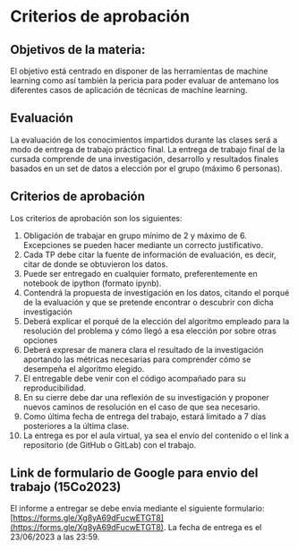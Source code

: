 # Criterios de aprobación

## Objetivos de la materia:

El objetivo está centrado en disponer de las herramientas de machine learning como así también la pericia para poder evaluar de antemano los diferentes casos de aplicación de técnicas de machine learning. 

## Evaluación

La evaluación de los conocimientos impartidos durante las clases será a modo de entrega de trabajo práctico final. La entrega de trabajo final de la cursada comprende de una investigación, desarrollo y resultados finales basados en un set de datos a elección por el grupo (máximo 6 personas). 

## Criterios de aprobación

Los criterios de aprobación son los siguientes:

1. Obligación de trabajar en grupo mínimo de 2 y máximo de 6. Excepciones se pueden hacer mediante un correcto justificativo.
2. Cada TP debe citar la fuente de información de evaluación, es decir, citar de donde se obtuvieron los datos.
3. Puede ser entregado en cualquier formato, preferentemente en notebook de ipython (formato ipynb).
4. Contendrá la propuesta de investigación en los datos, citando el porqué de la evaluación y que se pretende encontrar o descubrir con dicha investigación
5. Deberá explicar el porqué de la elección del algoritmo empleado para la resolución del problema y cómo llegó a esa elección por sobre otras opciones
6. Deberá expresar de manera clara el resultado de la investigación aportando las métricas necesarias para comprender cómo se desempeña el algoritmo elegido.
7. El entregable debe venir con el código acompañado para su reproducibilidad. 
8. En su cierre debe dar una reflexión de su investigación y proponer nuevos caminos de resolución en el caso de que sea necesario. 
9. Como última fecha de entrega del trabajo, estará limitado a 7 días posteriores a la última clase.
10. La entrega es por el aula virtual, ya sea el envío del contenido o el link a repositorio (de GitHub o GitLab) con el trabajo.

## Link de formulario de Google para envio del trabajo (15Co2023)

El informe a entregar se debe envia mediante el siguiente formulario: [https://forms.gle/Xg8yA69dFucwETGT8](https://forms.gle/Xg8yA69dFucwETGT8). La fecha de entrega es el 23/06/2023 a las 23:59.
